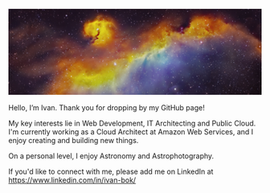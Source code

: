 ![seagull nebula](./seagull_nebula.jpg)

Hello, I’m Ivan. Thank you for dropping by my GitHub page!

My key interests lie in Web Development, IT Architecting and Public Cloud. I'm currently working as a Cloud Architect at Amazon Web Services, and I enjoy creating and building new things. 

On a personal level, I enjoy Astronomy and Astrophotography. 

If you'd like to connect with me, please add me on LinkedIn at https://www.linkedin.com/in/ivan-bok/

<!---
ivanbok/ivanbok is a ✨ special ✨ repository because its `README.md` (this file) appears on your GitHub profile.
You can click the Preview link to take a look at your changes.
--->
